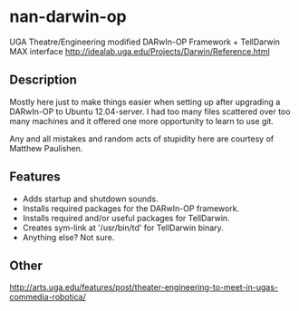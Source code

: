 nan-darwin-op
=====

UGA Theatre/Engineering modified DARwIn-OP Framework + TellDarwin MAX interface
http://idealab.uga.edu/Projects/Darwin/Reference.html


Description
-----
Mostly here just to make things easier when setting up after upgrading a 
DARwIn-OP to Ubuntu 12.04-server.  I had too many files scattered over too
many machines and it offered one more opportunity to learn to use git.

<blame>Any and all mistakes and random acts of stupidity here are courtesy
of Matthew Paulishen.</blame>

Features
-----
- Adds startup and shutdown sounds.
- Installs required packages for the DARwIn-OP framework.
- Installs required and/or useful packages for TellDarwin.
- Creates sym-link at '/usr/bin/td' for TellDarwin binary.
- Anything else? Not sure.

Other
-----
http://arts.uga.edu/features/post/theater-engineering-to-meet-in-ugas-commedia-robotica/
